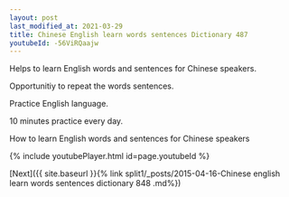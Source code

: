 ```yaml
---
layout: post
last_modified_at: 2021-03-29
title: Chinese English learn words sentences Dictionary 487 
youtubeId: -56ViRQaajw
---
```

 
 
Helps to learn English words and sentences for Chinese speakers.

Opportunitiy to repeat the words sentences. 

Practice English language. 
 
10 minutes practice every day. 
 
How to learn English words and sentences for Chinese speakers 
 
{% include youtubePlayer.html id=page.youtubeId %}
 
 
[Next]({{ site.baseurl }}{% link  split1/_posts/2015-04-16-Chinese english learn words sentences dictionary 848 .md%})
 
